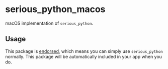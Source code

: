 # serious_python_macos

macOS implementation of `serious_python`.

## Usage

This package is [endorsed][endorsed_link], which means you can simply use `serious_python`
normally. This package will be automatically included in your app when you do.

[endorsed_link]: https://flutter.dev/docs/development/packages-and-plugins/developing-packages#endorsed-federated-plugin